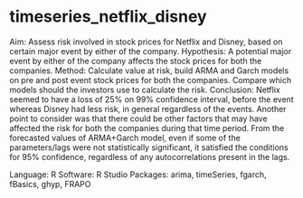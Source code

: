 # timeseries_netflix_disney
Aim: Assess risk involved in stock prices for Netflix and Disney, based on certain major event by either of the company. 
Hypothesis: A potential major event by either of the company affects the stock prices for both the companies. 
Method: Calculate value at risk, build ARMA and Garch models on pre and post event stock prices for both the companies. Compare which models should the investors use to calculate the risk. 
Conclusion: Netflix seemed to have a loss of 25% on 99% confidence interval, before the event whereas Disney had less risk, in general regardless of the events. Another point to consider was that there could be other factors that may have affected the risk for both the companies during that time period. From the forecasted values of ARMA+Garch model, even if some of the parameters/lags were not statistically significant, it satisfied the conditions for 95% confidence, regardless of any autocorrelations present in the lags. 

Language: R
Software: R Studio
Packages: arima, timeSeries, fgarch, fBasics, ghyp, FRAPO
